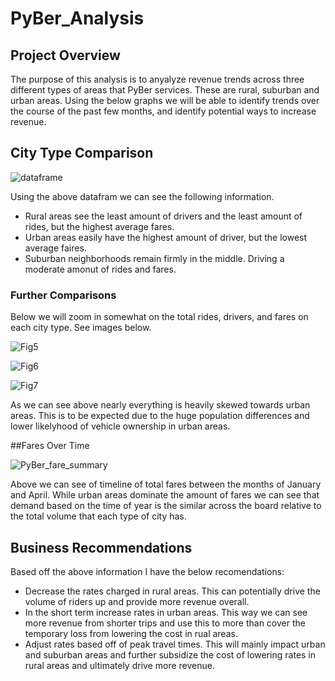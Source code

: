 # PyBer_Analysis

## Project Overview

The purpose of this analysis is to anyalyze revenue trends across three different types of areas that PyBer services. These are rural, suburban and urban areas. Using the below graphs we will be able to identify trends over the course of the past few months, and identify potential ways to increase revenue. 

## City Type Comparison

![dataframe](https://user-images.githubusercontent.com/88564212/135697353-b3911f18-d4eb-44ca-b525-10d09fa76a81.png)

Using the above datafram we can see the following information. 
 - Rural areas see the least amount of drivers and the least amount of rides, but the highest average fares. 
 - Urban areas easily have the highest amount of driver, but the lowest average faires. 
 - Suburban neighborhoods remain firmly in the middle. Driving a moderate amonut of rides and fares. 

### Further Comparisons 
Below we will zoom in somewhat on the total rides, drivers, and fares on each city type. See images below.

![Fig5](https://user-images.githubusercontent.com/88564212/135697783-40b039ca-7ab7-415c-90ab-48dd7ece6158.png)

![Fig6](https://user-images.githubusercontent.com/88564212/135697785-21d25db6-393b-4c86-8418-93adf3a64e15.png)

![Fig7](https://user-images.githubusercontent.com/88564212/135697788-24290227-4904-48c5-8971-418e337122e0.png)

As we can see above nearly everything is heavily skewed towards urban areas. This is to be expected due to the huge population differences and lower likelyhood of vehicle ownership in urban areas.

##Fares Over Time

![PyBer_fare_summary](https://user-images.githubusercontent.com/88564212/135698050-cf9f79df-b480-4600-83be-515f68c0c205.png)

Above we can see of timeline of total fares between the months of January and April. While urban areas dominate the amount of fares we can see that demand based on the time of year is the similar across the board relative to the total volume that each type of city has. 

## Business Recommendations
Based off the above information I have the below recomendations:
 - Decrease the rates charged in rural areas. This can potentially drive the volume of riders up and provide more revenue overall. 
 - In the short term increase rates in urban areas. This way we can see more revenue from shorter trips and use this to more than cover the temporary loss from lowering the cost in rual areas. 
 - Adjust rates based off of peak travel times. This will mainly impact urban and suburban areas and further subsidize the cost of lowering rates in rural areas and ultimately drive more revenue. 
